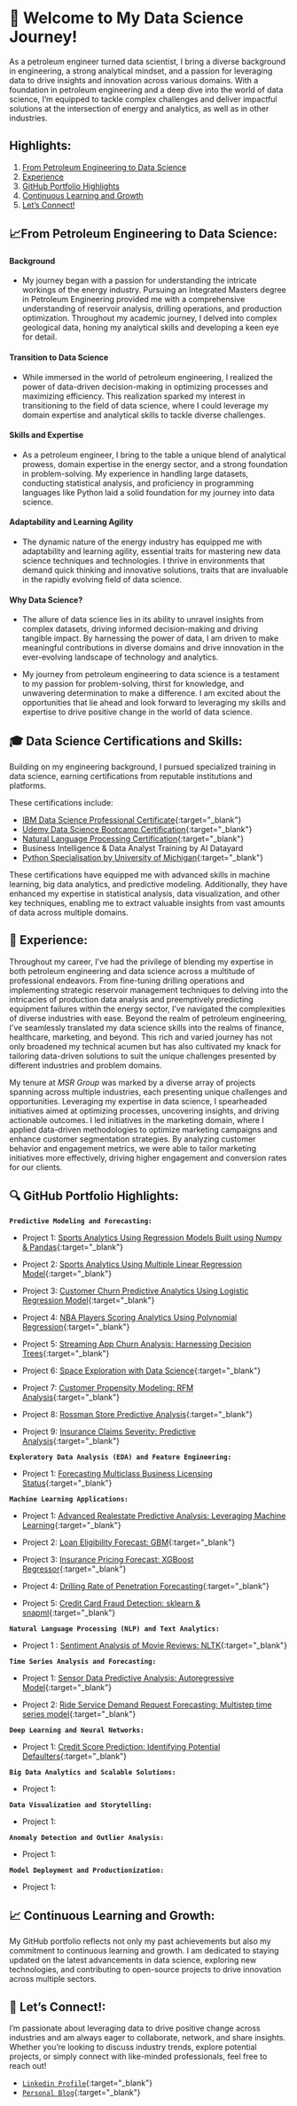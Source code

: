 # 🚀 Welcome to My Data Science Journey!

As a petroleum engineer turned data scientist, I bring a diverse background in engineering, a strong analytical mindset, and a passion for leveraging data to drive insights and innovation across various domains. With a foundation in petroleum engineering and a deep dive into the world of data science, I’m equipped to tackle complex challenges and deliver impactful solutions at the intersection of energy and analytics, as well as in other industries.

## **Highlights:**
1. [From Petroleum Engineering to Data Science](#from-petroleum-engineering-to-data-science)
2. [Experience](#-experience)
2. [GitHub Portfolio Highlights](#-github-portfolio-highlights)
3. [Continuous Learning and Growth](#-continuous-learning-and-growth)
4. [Let’s Connect!](#-lets-connect)

## 📈From Petroleum Engineering to Data Science:

#### Background
- My journey began with a passion for understanding the intricate workings of the energy industry. Pursuing an Integrated Masters degree in Petroleum Engineering provided me with a comprehensive understanding of reservoir analysis, drilling operations, and production optimization. Throughout my academic journey, I delved into complex geological data, honing my analytical skills and developing a keen eye for detail.

#### Transition to Data Science
- While immersed in the world of petroleum engineering, I realized the power of data-driven decision-making in optimizing processes and maximizing efficiency. This realization sparked my interest in transitioning to the field of data science, where I could leverage my domain expertise and analytical skills to tackle diverse challenges.

#### Skills and Expertise
- As a petroleum engineer, I bring to the table a unique blend of analytical prowess, domain expertise in the energy sector, and a strong foundation in problem-solving. My experience in handling large datasets, conducting statistical analysis, and proficiency in programming languages like Python laid a solid foundation for my journey into data science.

#### Adaptability and Learning Agility
- The dynamic nature of the energy industry has equipped me with adaptability and learning agility, essential traits for mastering new data science techniques and technologies. I thrive in environments that demand quick thinking and innovative solutions, traits that are invaluable in the rapidly evolving field of data science.

#### Why Data Science?
- The allure of data science lies in its ability to unravel insights from complex datasets, driving informed decision-making and driving tangible impact. By harnessing the power of data, I am driven to make meaningful contributions in diverse domains and drive innovation in the ever-evolving landscape of technology and analytics.

- My journey from petroleum engineering to data science is a testament to my passion for problem-solving, thirst for knowledge, and unwavering determination to make a difference. I am excited about the opportunities that lie ahead and look forward to leveraging my skills and expertise to drive positive change in the world of data science.

## 🎓 Data Science Certifications and Skills:
Building on my engineering background, I pursued specialized training in data science, earning certifications from reputable institutions and platforms.

These certifications include:

- [IBM Data Science Professional Certificate](https://www.coursera.org/account/accomplishments/specialization/6B3FTP9298HF){:target="_blank"}
- [Udemy Data Science Bootcamp Certification](https://www.udemy.com/certificate/UC-cac5fd04-78b5-48da-9129-1267fd1c863a/){:target="_blank"}
- [Natural Language Processing Certification](https://www.udemy.com/certificate/UC-9052efd1-cbd7-489b-9186-6048e47fdb1c/){:target="_blank"}
- Business Intelligence & Data Analyst Training by AI Datayard
- [Python Specialisation by University of Michigan](https://www.coursera.org/account/accomplishments/specialization/certificate/DA32K9VNN2WR){:target="_blank"}

These certifications have equipped me with advanced skills in machine learning, big data analytics, and predictive modeling. Additionally, they have enhanced my expertise in statistical analysis, data visualization, and other key techniques, enabling me to extract valuable insights from vast amounts of data across multiple domains.


## 💼 Experience:

Throughout my career, I've had the privilege of blending my expertise in both petroleum engineering and data science across a multitude of professional endeavors. From fine-tuning drilling operations and implementing strategic reservoir management techniques to delving into the intricacies of production data analysis and preemptively predicting equipment failures within the energy sector, I've navigated the complexities of diverse industries with ease. Beyond the realm of petroleum engineering, I've seamlessly translated my data science skills into the realms of finance, healthcare, marketing, and beyond. This rich and varied journey has not only broadened my technical acumen but has also cultivated my knack for tailoring data-driven solutions to suit the unique challenges presented by different industries and problem domains.

My tenure at *MSR Group* was marked by a diverse array of projects spanning across multiple industries, each presenting unique challenges and opportunities. Leveraging my expertise in data science, I spearheaded initiatives aimed at optimizing processes, uncovering insights, and driving actionable outcomes. I led initiatives in the marketing domain, where I applied data-driven methodologies to optimize marketing campaigns and enhance customer segmentation strategies. By analyzing customer behavior and engagement metrics, we were able to tailor marketing initiatives more effectively, driving higher engagement and conversion rates for our clients.

## 🔍 GitHub Portfolio Highlights:

**`Predictive Modeling and Forecasting:`**
- Project 1: [Sports Analytics Using Regression Models Built using Numpy & Pandas](https://github.com/dtq94/Sports-Analytics-using-Regression-Models-from-Scratch){:target="_blank"}

- Project 2: [Sports Analytics Using Multiple Linear Regression Model](https://github.com/dtq94/Sports-Analytics-using-Multiple-Linear-Regression-Model){:target="_blank"}

- Project 3: [Customer Churn Predictive Analytics Using Logistic Regression Model](https://github.com/dtq94/Customer-Churn-Predictive-Analytics-using-Logistic-Regression-Model){:target="_blank"}

- Project 4: [NBA Players Scoring Analytics Using Polynomial Regression](https://github.com/dtq94/NBA-Scoring-Analytics-Understanding-Player-Performance-using-Polynomial-Regression){:target="_blank"}

- Project 5: [Streaming App Churn Analysis: Harnessing Decision Trees](https://github.com/dtq94/Streaming-App-Churn-Analysis-Harnessing-Decision-Trees-for-Predictive-Insights){:target="_blank"}

- Project 6: [Space Exploration with Data Science](https://github.com/dtq94/Space-Exploration-with-Data-Science){:target="_blank"}

- Project 7: [Customer Propensity Modeling: RFM Analysis](https://github.com/dtq94/Customer-Propensity-Modeling-RFM-Analysis){:target="_blank"}

- Project 8: [Rossman Store Predictive Analysis](https://github.com/dtq94/Rossman-Store-Sales-Forecast){:target="_blank"}

- Project 9: [Insurance Claims Severity: Predictive Analysis](https://github.com/dtq94/Insurance-Claims-Severity-Predictive-Analysis-){:target="_blank"}


**`Exploratory Data Analysis (EDA) and Feature Engineering:`**
- Project 1: [Forecasting Multiclass Business Licensing Status](https://github.com/dtq94/License-Status-Preditiction-with-Multiclass-Classification){:target="_blank"}

**`Machine Learning Applications:`**
- Project 1: [Advanced Realestate Predictive Analysis: Leveraging Machine Learning](https://github.com/dtq94/Advanced-House-Price-Prediction-Leveraging-Machine-Learning-){:target="_blank"}

- Project 2: [Loan Eligibility Forecast: GBM](https://github.com/dtq94/Loan-Eligibility-Forecast-Gradient-Booster-Classifier){:target="_blank"}
  
- Project 3: [Insurance Pricing Forecast: XGBoost Regressor](https://github.com/dtq94/XGBoost-for-Insurance-Pricing-Predicting-Healthcare-Expenses){:target="_blank"}
  
- Project 4: [Drilling Rate of Penetration Forecasting](https://github.com/dtq94/Drilling-ROP-Prediction){:target="_blank"}

- Project 5: [Credit Card Fraud Detection: sklearn & snapml](https://github.com/dtq94/Credit-Card-Fraud-Detection-SKLearn-SnapML){:target="_blank"}

**`Natural Language Processing (NLP) and Text Analytics:`**
- Project 1 : [Sentiment Analysis of Movie Reviews: NLTK](https://github.com/dtq94/Reviews-Sentiment-Analysis-NLTK-/tree/main){:target="_blank"}

**`Time Series Analysis and Forecasting:`**
- Project 1: [Sensor Data Predictive Analysis: Autoregressive Model](https://github.com/dtq94/Time-Series-Sensor-Data-Analysis-Forecasting-Autoregressive-Model){:target="_blank"}
  
- Project 2: [Ride Service Demand Request Forecasting: Multistep time series model](https://github.com/dtq94/Ride-Service-Demand-Forecast-Multistep-time-series-model){:target="_blank"}

**`Deep Learning and Neural Networks:`**
- Project 1: [Credit Score Prediction: Identifying Potential Defaulters](https://github.com/dtq94/Credit-Score-Prediction-Identify-Potential-Defaulters){:target="_blank"}

**`Big Data Analytics and Scalable Solutions:`**
- Project 1: <!--[hadahoop, apacha spark, traffic recognition][Description of a project involving big data analytics techniques and scalable solutions, demonstrating proficiency in handling large datasets]-->

**`Data Visualization and Storytelling:`**
- Project 1: <!--[Dashboards][Brief description of a project emphasizing data visualization techniques to communicate insights effectively]-->

**`Anomaly Detection and Outlier Analysis:`**
- Project 1: <!--[Description of a project focused on anomaly detection, showcasing techniques used to identify outliers and unusual patterns]-->

**`Model Deployment and Productionization:`**
- Project 1: <!--[Flask,docker, cloud][Brief description of a project involving the deployment of machine learning models into production environments]-->

## 📈 Continuous Learning and Growth:
My GitHub portfolio reflects not only my past achievements but also my commitment to continuous learning and growth. I am dedicated to staying updated on the latest advancements in data science, exploring new technologies, and contributing to open-source projects to drive innovation across multiple sectors.

## 🤝 Let’s Connect!:
I’m passionate about leveraging data to drive positive change across industries and am always eager to collaborate, network, and share insights. Whether you’re looking to discuss industry trends, explore potential projects, or simply connect with like-minded professionals, feel free to reach out!
- [`Linkedin Profile`](https://www.linkedin.com/in/dtq94/){:target="_blank"}
- [`Personal Blog`](https://thepositiverealist.wordpress.com/){:target="_blank"}




